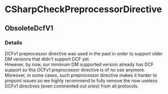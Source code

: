 ﻿---  
uid: Validator_3_13_1  
---

# CSharpCheckPreprocessorDirective

## ObsoleteDcfV1

### Details

DCFv1 preprocessor directive was used in the past in order to support older DM versions that didn't support DCF yet.  
However, by now, our minimum DM supported version already has DCF support so this DCFv1 preprocessor directive is of no use anymore.  
Moreover, in some cases, such preprocessor directive makes it harder to pinpoint issues so we highly recommend to fully remove the now useless DCFv1 directives (even commented out ones) from all protocols.
